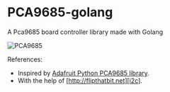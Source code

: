 # PCA9685-golang
A Pca9685 board controller library made with Golang

![PCA9685][image]

References:
* Inspired by [Adafruit Python PCA9685 library][adafruit].
* With the help of [http://flipthatbit.net][i2c].

[adafruit]: https://github.com/adafruit/Adafruit_Python_PCA9685
[i2c]: http://flipthatbit.net/2011/04/interfacing-i2c-the-easy-way/
[image]: https://github.com/sergiorb/pca9685-golang/blob/master/imgs/pca9685_leds.jpg?raw=true
